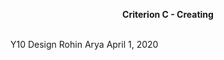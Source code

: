 
<p align="center">
  <b>Criterion C - Creating</b>
  <br><br>
</p>

Y10 Design
Rohin Arya
April 1, 2020